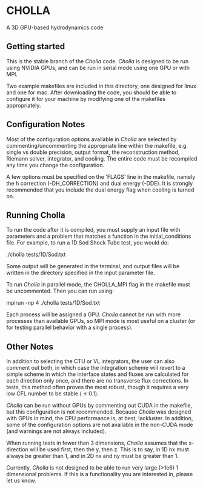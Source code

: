 CHOLLA
============
A 3D GPU-based hydrodynamics code

Getting started
----------------
This is the stable branch of the *Cholla* code. *Cholla* is designed to 
be run using NVIDIA GPUs, and can be run in serial mode using one GPU
or with MPI.

Two example makefiles are included in this directory, one designed for
linux and one for mac. After downloading the code, you should
be able to configure it for your machine by modifying one of the makefiles appropriately.


Configuration Notes
------------
Most of the configuration options available in *Cholla* are selected by commenting/uncommenting
the appropriate line within the makefile, e.g. single vs
double precision, output format, the reconstruction method, Riemann solver, integrator, 
and cooling. The entire code must be recompiled any time you change the configuration.

A few options must be specified on the 'FLAGS' line in the makefile, namely the h correction (-DH_CORRECTION)
and dual energy (-DDE). It is strongly recommended that you include the dual energy
flag when cooling is turned on.


Running Cholla
--------------
To run the code after it is compiled, you must supply an input file with parameters and a problem that matches a function
in the initial_conditions file. For example, to run a 1D Sod Shock Tube test, you would do:

./cholla tests/1D/Sod.txt

Some output will be generated in the terminal, and output files will be written in the directory specified
in the input parameter file.

To run *Cholla* in parallel mode, the CHOLLA_MPI flag in the makefile must be uncommented. Then you can run
using:

mpirun -np 4 ./cholla tests/1D/Sod.txt

Each process will be assigned a GPU. *Cholla* cannot be run with more processes than available GPUs,
so MPI mode is most useful on a cluster (or for testing parallel behavior with a single process).


Other Notes
--------------

In addition to selecting the CTU or VL integrators, the user
can also comment out both, in which case the integration scheme will revert to a simple scheme in which 
the interface states and fluxes are calculated for each direction only once, and there are no transverse flux
corrections. In tests, this method often proves the most robust, though it requires a very low CFL number to be
stable ($\leq 0.1$).

*Cholla* can be run without GPUs by commenting out CUDA in the makefile, but this configuration is not recommended. Because *Cholla*
was designed with GPUs in mind, the CPU performance is, at best, lackluster. In addition, some 
of the configuration options are not available in the non-CUDA mode (and warnings are not always included).

When running tests in fewer than 3 dimensions, *Cholla* assumes that the x-direction will be used first, then
the y, then z. This is to say, in 1D nx must always be greater than 1, and in 2D nx and ny must be greater than 1.

Currently, *Cholla* is not designed to be able to run very large (>1e6) 1 dimensional problems. If this is a functionality you are
interested in, please let us know.

